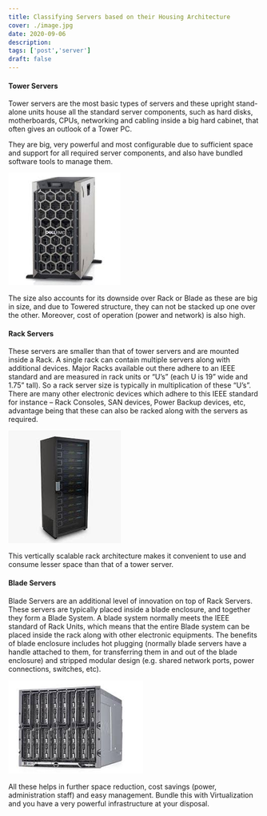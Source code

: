 ```yaml
---
title: Classifying Servers based on their Housing Architecture
cover: ./image.jpg
date: 2020-09-06
description: 
tags: ['post','server']
draft: false
---
```


#### Tower Servers 

Tower servers are the most basic types of servers and these upright stand-alone units house all the standard server components, such as hard disks, motherboards, CPUs, networking and cabling inside a big hard cabinet, that often gives an outlook of a Tower PC.

They are big, very powerful and most configurable due to sufficient space and support for all required server components, and also have bundled software tools to manage them. 

![image](./tower.jpg)

The size also accounts for its downside over Rack or Blade as these are big in size, and due to Towered structure, they can not be stacked up one over the other. Moreover, cost of operation (power and network) is also high.

#### Rack Servers

These servers are smaller than that of tower servers and are mounted inside a Rack. A single rack can contain multiple servers along with additional devices. Major Racks available out there adhere to an IEEE standard and are measured in rack units or “U’s” (each U is 19” wide and 1.75” tall). So a rack server size is typically in multiplication of these “U’s”. There are many other electronic devices which adhere to this IEEE standard for instance – Rack Consoles, SAN devices, Power Backup devices, etc, advantage being that these can also be racked along with the servers as required.

![image](./rack.jpg)

This vertically scalable rack architecture makes it convenient to use and consume lesser space than that of a tower server. 


#### Blade Servers

Blade Servers are an additional level of innovation on top of Rack Servers. These servers are typically placed inside a blade enclosure, and together they form a Blade System. A blade system normally meets the IEEE standard of Rack Units, which means that the entire Blade system can be placed inside the rack along with other electronic equipments. The benefits of blade enclosure includes hot plugging (normally blade servers have a handle attached to them, for transferring them in and out of the blade enclosure) and stripped modular design (e.g. shared network ports, power connections, switches, etc). 

![image](./blade.jpg)

All these helps in further space reduction, cost savings (power, administration staff) and easy management. Bundle this with Virtualization and you have a very powerful infrastructure at your disposal.
